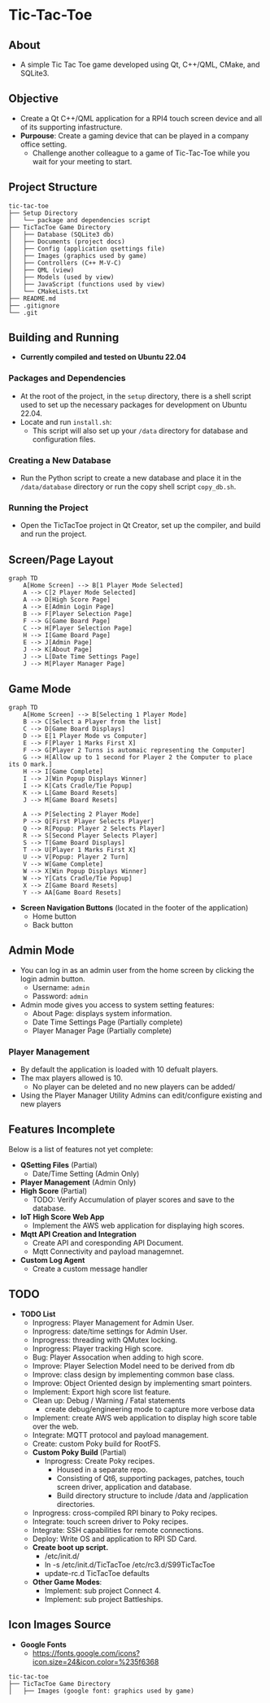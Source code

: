 # Tic-Tac-Toe

## About
- A simple Tic Tac Toe game developed using Qt, C++/QML, CMake, and SQLite3.

## Objective
- Create a Qt C++/QML application for a RPI4 touch screen device and all of its supporting infastructure.
- **Purpouse**: Create a gaming device that can be played in a company office setting.
  - Challenge another colleague to a game of Tic-Tac-Toe while you wait for your meeting to start. 

## Project Structure

```plaintext
tic-tac-toe 
├── Setup Directory 
│   └── package and dependencies script 
├── TicTacToe Game Directory 
│   ├── Database (SQLite3 db) 
│   ├── Documents (project docs)
│   ├── Config (application qsettings file)
│   ├── Images (graphics used by game) 
│   ├── Controllers (C++ M-V-C) 
│   ├── QML (view) 
│   ├── Models (used by view) 
│   ├── JavaScript (functions used by view) 
│   └── CMakeLists.txt 
├── README.md 
├── .gitignore 
└── .git
```

## Building and Running
- **Currently compiled and tested on Ubuntu 22.04**

### Packages and Dependencies
- At the root of the project, in the `setup` directory, there is a shell script used to set up the necessary packages for development on Ubuntu 22.04.
- Locate and run `install.sh`:
  - This script will also set up your `/data` directory for database and configuration files.

### Creating a New Database
- Run the Python script to create a new database and place it in the `/data/database` directory or run the copy shell script `copy_db.sh`.

### Running the Project
- Open the TicTacToe project in Qt Creator, set up the compiler, and build and run the project.

## Screen/Page Layout
```mermaid
graph TD
    A[Home Screen] --> B[1 Player Mode Selected]
    A --> C[2 Player Mode Selected]
    A --> D[High Score Page]
    A --> E[Admin Login Page]
    B --> F[Player Selection Page]
    F --> G[Game Board Page]
    C --> H[Player Selection Page]
    H --> I[Game Board Page]
    E --> J[Admin Page]
    J --> K[About Page]
    J --> L[Date Time Settings Page]
    J --> M[Player Manager Page]
```

## Game Mode
```mermaid
graph TD
    A[Home Screen] --> B[Selecting 1 Player Mode]
    B --> C[Select a Player from the list]
    C --> D[Game Board Displays]
    D --> E[1 Player Mode vs Computer]
    E --> F[Player 1 Marks First X]
    F --> G[Player 2 Turns is automaic representing the Computer]
    G --> H[Allow up to 1 second for Player 2 the Computer to place its O mark.]
    H --> I[Game Complete]
    I --> J[Win Popup Displays Winner]
    I --> K[Cats Cradle/Tie Popup]
    K --> L[Game Board Resets]
    J --> M[Game Board Resets]

    A --> P[Selecting 2 Player Mode]
    P --> Q[First Player Selects Player]
    Q --> R[Popup: Player 2 Selects Player]
    R --> S[Second Player Selects Player]
    S --> T[Game Board Displays]
    T --> U[Player 1 Marks First X]
    U --> V[Popup: Player 2 Turn]
    V --> W[Game Complete]
    W --> X[Win Popup Displays Winner]
    W --> Y[Cats Cradle/Tie Popup]
    X --> Z[Game Board Resets]
    Y --> AA[Game Board Resets]
```

- **Screen Navigation Buttons** (located in the footer of the application)
  - Home button
  - Back button

## Admin Mode
- You can log in as an admin user from the home screen by clicking the login admin button.
  - Username: `admin`
  - Password: `admin`
- Admin mode gives you access to system setting features:
  - About Page: displays system information. 
  - Date Time Settings Page (Partially complete)
  - Player Manager Page (Partially complete)

### Player Management 
- By default the application is loaded with 10 defualt players.
- The max players allowed is 10.
  - No player can be deleted and no new players can be added/
- Using the Player Manager Utility Admins can edit/configure existing and new players

## Features Incomplete
Below is a list of features not yet complete:
- **QSetting Files** (Partial)
  - Date/Time Setting (Admin Only)
- **Player Management** (Admin Only)
- **High Score** (Partial)
  - TODO: Verify Accumulation of player scores and save to the database.
- **IoT High Score Web App**
  - Implement the AWS web application for displaying high scores.
- **Mqtt API Creation and Integration**
  - Create API and coresponding API Document.
  - Mqtt Connectivity and payload managemnet.
- **Custom Log Agent**
  - Create a custom message handler  
    
## TODO
- **TODO List**
  - Inprogress: Player Management for Admin User.
  - Inprogress: date/time settings for Admin User. 
  - Inprogress: threading with QMutex locking.
  - Inprogress: Player tracking High score.
  - Bug: Player Assocation when adding to high score.
  - Improve: Player Selection Model need to be derived from db
  - Improve: class design by implementing common base class.
  - Improve: Object Oriented design by implementing smart pointers.
  - Implement: Export high score list feature.
  - Clean up: Debug / Warning / Fatal statements
    - create debug/engineering mode to capture more verbose data
  - Implement: create AWS web application to display high score table over the web.
  - Integrate: MQTT protocol and payload management.
  - Create: custom Poky build for RootFS.
  - **Custom Poky Build** (Partial)
    - Inprogress: Create Poky recipes.
      - Housed in a separate repo.
      - Consisting of Qt6, supporting packages, patches, touch screen driver, application and database.
      - Build directory structure to include /data and /application directories. 
  - Inprogress: cross-compiled RPI binary to Poky recipes.
  - Integrate: touch screen driver to Poky recipes.
  - Integrate: SSH capabilities for remote connections.
  - Deploy: Write OS and application to RPI SD Card.
  - **Create boot up script.**
    - /etc/init.d/
    - ln -s /etc/init.d/TicTacToe /etc/rc3.d/S99TicTacToe
    - update-rc.d TicTacToe defaults
  - **Other Game Modes**:
    - Implement: sub project Connect 4.
    - Implement: sub project Battleships.


## Icon Images Source 
- **Google Fonts**
  - https://fonts.google.com/icons?icon.size=24&icon.color=%235f6368
 
```plaintext
tic-tac-toe 
├── TicTacToe Game Directory 
│   ├── Images (google font: graphics used by game)
```


